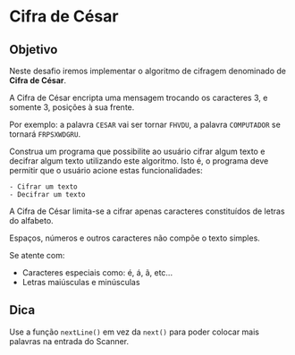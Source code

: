 # Cifra de César 

## Objetivo 

Neste desafio iremos implementar o algoritmo de cifragem denominado de **Cifra de César**.

A Cifra de César encripta uma mensagem trocando os caracteres 3, e somente 3, posições à sua frente.

Por exemplo: a palavra ``CESAR`` vai ser tornar ``FHVDU``, a palavra ``COMPUTADOR`` se tornará ``FRPSXWDGRU``.

Construa um programa que possibilite ao usuário cifrar algum texto e decifrar algum texto utilizando este algoritmo. Isto é, o programa deve permitir que o usuário acione estas funcionalidades:

    - Cifrar um texto
    - Decifrar um texto

A Cifra de César limita-se a cifrar apenas caracteres constituídos de letras do alfabeto.

Espaços, números e outros caracteres não compõe o texto simples.

Se atente com:

- Caracteres especiais como: é, á, ã, etc...
- Letras maiúsculas e minúsculas

## Dica

Use a função ``nextLine()`` em vez da ``next()`` para poder colocar mais palavras na entrada do Scanner.
